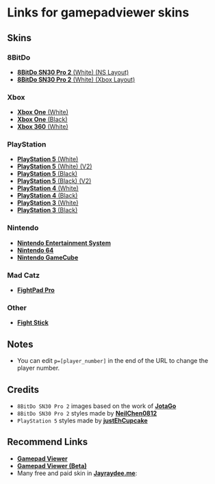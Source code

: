 # Links for gamepadviewer skins

## Skins

### 8BitDo

- [**8BitDo SN30 Pro 2** (White) (NS Layout)](https://app.gpv.gg/g/1Exk43bJy7?p=1)
- [**8BitDo SN30 Pro 2** (White) (Xbox Layout)](https://app.gpv.gg/g/45E5CRpHYz?p=1)

### Xbox

- [**Xbox One** (White)](https://app.gpv.gg/?s=0&nocurve=1&p=1)
- [**Xbox One** (Black)](https://app.gpv.gg/?s=1&nocurve=1&p=1)
- [**Xbox 360** (White)](https://app.gpv.gg/?s=4&nocurve=1&p=1)

### PlayStation

- [**PlayStation 5** (White)](https://gamepadviewer.com/?p=1&s=5&editcss=https%3A%2F%2Fjustehcupcake.github.io%2FPS5_Display_Pics%2FPS5_White.css)
- [**PlayStation 5** (White) (V2)](https://gamepadviewer.com/?p=1&s=5&editcss=https%3A%2F%2Fjustehcupcake.github.io%2FPS5_Display_Pics%2FPS5_Classic.css)
- [**PlayStation 5** (Black)](https://gamepadviewer.com/?p=1&s=5&editcss=https%3A%2F%2Fjustehcupcake.github.io%2FPS5_Display_Pics%2FPS5_Classic_Black.css)
- [**PlayStation 5** (Black) (V2)](https://gamepadviewer.com/?p=1&s=5&editcss=https%3A%2F%2Fjustehcupcake.github.io%2FPS5_Display_Pics%2FPS5_Black.css)
- [**PlayStation 4** (White)](https://app.gpv.gg/?s=8&nocurve=1&p=1)
- [**PlayStation 4** (Black)](https://app.gpv.gg/?s=5&nocurve=1&p=1)
- [**PlayStation 3** (White)](https://app.gpv.gg/?s=10&nocurve=1&p=1)
- [**PlayStation 3** (Black)](https://app.gpv.gg/?s=2&nocurve=1&p=1)

### Nintendo

- [**Nintendo Entertainment System**](https://app.gpv.gg/?s=3&nocurve=1&p=1)
- [**Nintendo 64**](https://app.gpv.gg/?s=11&nocurve=1&p=1)
- [**Nintendo GameCube**](https://app.gpv.gg/?s=9&nocurve=1&p=1)

### Mad Catz

- [**FightPad Pro**](https://app.gpv.gg/?s=6&nocurve=1&p=1)

### Other

- [**Fight Stick**](https://app.gpv.gg/?s=7&nocurve=1&p=1)

## Notes

- You can edit `p=[player_number]` in the end of the URL to change the player number.

## Credits

- `8BitDo SN30 Pro 2` images based on the work of [**JotaGo**](https://gist.github.com/JotaGo/84e9c728a259d4b40e9fe969ae1aec00)
- `8BitDo SN30 Pro 2` styles made by [**NeilChen0812**](https://github.com/NeilChen0812)
- `PlayStation 5` styles made by [**justEhCupcake**](https://github.com/justEhCupcake/justEhCupcake.github.io)

## Recommend Links

- [**Gamepad Viewer**](https://gamepadviewer.com/)
- [**Gamepad Viewer (Beta)**](https://beta.gamepadviewer.com/)
- Many free and paid skin in [**Jayraydee.me**](https://jayraydee.me/#free):
